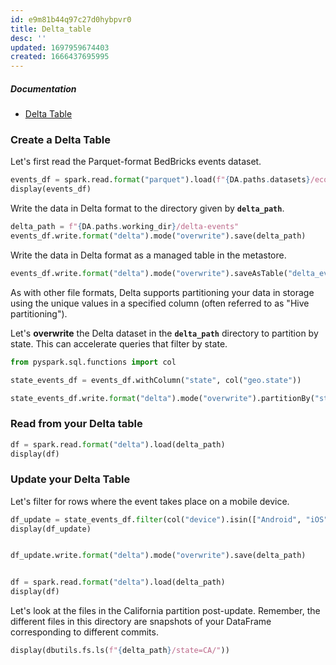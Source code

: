 ```yaml
---
id: e9m81b44q97c27d0hybpvr0
title: Delta_table
desc: ''
updated: 1697959674403
created: 1666437695995
---
```


##### Documentation

- <a href="https://docs.delta.io/latest/quick-start.html#create-a-table" target="_blank">Delta Table</a>  

### Create a Delta Table

Let's first read the Parquet-format BedBricks events dataset.

```py
events_df = spark.read.format("parquet").load(f"{DA.paths.datasets}/ecommerce/events/events.parquet")
display(events_df)
```

Write the data in Delta format to the directory given by **`delta_path`**.

```py
delta_path = f"{DA.paths.working_dir}/delta-events"
events_df.write.format("delta").mode("overwrite").save(delta_path)
```

Write the data in Delta format as a managed table in the metastore.

```py
events_df.write.format("delta").mode("overwrite").saveAsTable("delta_events")
```

 As with other file formats, Delta supports partitioning your data in storage using the unique values in a specified column (often referred to as "Hive partitioning").

Let's **overwrite** the Delta dataset in the **`delta_path`** directory to partition by state. This can accelerate queries that filter by state.

```py
from pyspark.sql.functions import col

state_events_df = events_df.withColumn("state", col("geo.state"))

state_events_df.write.format("delta").mode("overwrite").partitionBy("state").option("overwriteSchema", "true").save(delta_path)
```

### Read from your Delta table

```py
df = spark.read.format("delta").load(delta_path)
display(df)
```

### Update your Delta Table

Let's filter for rows where the event takes place on a mobile device.

```py
df_update = state_events_df.filter(col("device").isin(["Android", "iOS"]))
display(df_update)


df_update.write.format("delta").mode("overwrite").save(delta_path)


df = spark.read.format("delta").load(delta_path)
display(df)
```

 Let's look at the files in the California partition post-update. Remember, the different files in this directory are snapshots of your DataFrame corresponding to different commits.

```py
display(dbutils.fs.ls(f"{delta_path}/state=CA/"))
```

